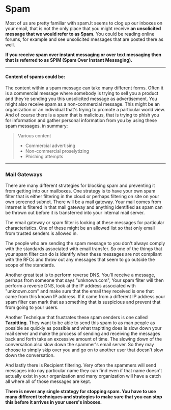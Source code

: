 # Spam
Most of us are pretty familiar with spam.It seems to clog up our inboxes on your email, that is not the only place that you might receive **an unsolicited message that we would refer to as Spam.** You could be reading online forums, for example and see unsolicited messages that are posted there as well.

**If you receive spam over instant messaging or over text messaging then that is referred to as SPIM (Spam Over Instant Messaging).**

---
#### Content of spams could be:
The content within a spam message can take many different forms. Often it is a commercial message where somebody is trying to sell you a product and they're sending you this unsolicited message as advertisement.
You might also receive spam as a non-commercial message. This might be an organization or an individual that's trying to promote a particular world view.
And of course there is a spam that is malicious, that is trying to phish you for information and gather personal information from you by using these spam messages.
in summary:
> Various content
>  - Commercial advertising
>  - Non-commercial proselytizing 
>  - Phishing attempts
 
 ---
 ### Mail Gateways
 There are many different strategies for blocking spam and preventing it from getting into our mailboxes. One strategy is to have your own spam filter that is either filtering in the cloud or perhaps filtering on site on your own screened subnet. There will be a mail gateway. Your mail comes from internet is filtered in that mail gateway and anything identified as spam can be thrown out before it is transferred into your internal mail server.
 
 The email gateway or spam filter is looking at these messages for particular characteristics. One of these might be an allowed list so that only email from trusted senders is allowed in.
 
 The people who are sending the spam message to you don't always comply with the standards associated with email transfer. So one of the things that your spam filter can do is identify when these messages are not compliant with the RFCs and throw out any messages that seem to go outside the scope of the standards.
 
 Another great test is to perform reverse DNS. You'll receive a message, perhaps from someone that says "unknown.com", Your spam filter will then perform a reverse DNS, look at the IP address associated with "unknown.com" and make sure that the email they received is one that came from this known IP address. If it came from a different IP address your spam filter can mark that as something that is suspicious and prevent that from going to your users.
 
 Another Technique that frustrates these spam senders is one called **Tarpitting**. They want to be able to send this spam to as man people as possible as quickly as possible and what trapitting does is slow down your mail server and make the process of sending and receiving the messages back and forth take an excessive amount of time. The slowing down of the conversation also slow down the spammer's email server. So they may choose to simply skip over you and go on to another user that doesn't slow down the conversation.
 
  And lastly there is Recipient filtering. Very often the spammers will send messages into nay particular name they can find even if that name doesn't actually exist in your organization and many organization will have a catch all where all of those messages are kept. 
  
  **There is never any single strategy for stopping spam. You have to use many different techniques and strategies to make sure that you can stop this before it arrives in your users's inboxes.**


